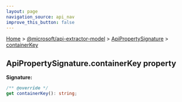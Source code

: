 ```yaml
---
layout: page
navigation_source: api_nav
improve_this_button: false
---
```



[Home](./index.md) &gt; [@microsoft/api-extractor-model](./api-extractor-model.md) &gt; [ApiPropertySignature](./api-extractor-model.apipropertysignature.md) &gt; [containerKey](./api-extractor-model.apipropertysignature.containerkey.md)

## ApiPropertySignature.containerKey property


<b>Signature:</b>

```typescript
/** @override */
get containerKey(): string;
```
